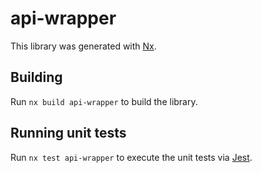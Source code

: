 # api-wrapper

This library was generated with [Nx](https://nx.dev).

## Building

Run `nx build api-wrapper` to build the library.

## Running unit tests

Run `nx test api-wrapper` to execute the unit tests via [Jest](https://jestjs.io).
